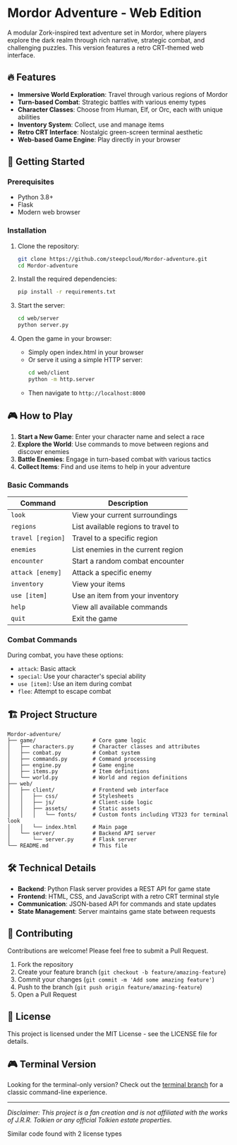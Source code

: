 # Mordor Adventure - Web Edition

A modular Zork-inspired text adventure set in Mordor, where players explore the dark realm through rich narrative, strategic combat, and challenging puzzles. This version features a retro CRT-themed web interface.

## 🔥 Features

- **Immersive World Exploration**: Travel through various regions of Mordor
- **Turn-based Combat**: Strategic battles with various enemy types
- **Character Classes**: Choose from Human, Elf, or Orc, each with unique abilities
- **Inventory System**: Collect, use and manage items
- **Retro CRT Interface**: Nostalgic green-screen terminal aesthetic
- **Web-based Game Engine**: Play directly in your browser

## 🚀 Getting Started

### Prerequisites

- Python 3.8+
- Flask
- Modern web browser

### Installation

1. Clone the repository:
   ```bash
   git clone https://github.com/steepcloud/Mordor-adventure.git
   cd Mordor-adventure
   ```

2. Install the required dependencies:
   ```bash
   pip install -r requirements.txt
   ```

3. Start the server:
   ```bash
   cd web/server
   python server.py
   ```

4. Open the game in your browser:
   - Simply open index.html in your browser
   - Or serve it using a simple HTTP server:
     ```bash
     cd web/client
     python -m http.server
     ```
   - Then navigate to `http://localhost:8000`

## 🎮 How to Play

1. **Start a New Game**: Enter your character name and select a race
2. **Explore the World**: Use commands to move between regions and discover enemies
3. **Battle Enemies**: Engage in turn-based combat with various tactics
4. **Collect Items**: Find and use items to help in your adventure

### Basic Commands

| Command | Description |
|---------|-------------|
| `look` | View your current surroundings |
| `regions` | List available regions to travel to |
| `travel [region]` | Travel to a specific region |
| `enemies` | List enemies in the current region |
| `encounter` | Start a random combat encounter |
| `attack [enemy]` | Attack a specific enemy |
| `inventory` | View your items |
| `use [item]` | Use an item from your inventory |
| `help` | View all available commands |
| `quit` | Exit the game |

### Combat Commands

During combat, you have these options:
- `attack`: Basic attack
- `special`: Use your character's special ability
- `use [item]`: Use an item during combat
- `flee`: Attempt to escape combat

## 🏗️ Project Structure

```
Mordor-adventure/
├── game/                  # Core game logic
│   ├── characters.py      # Character classes and attributes
│   ├── combat.py          # Combat system
│   ├── commands.py        # Command processing
│   ├── engine.py          # Game engine
│   ├── items.py           # Item definitions
│   └── world.py           # World and region definitions
├── web/
│   ├── client/            # Frontend web interface
│   │   ├── css/           # Stylesheets
│   │   ├── js/            # Client-side logic
│   │   ├── assets/        # Static assets
│   │   │   └── fonts/     # Custom fonts including VT323 for terminal look
│   │   └── index.html     # Main page
│   └── server/            # Backend API server
│       └── server.py      # Flask server
└── README.md              # This file
```

## 🛠️ Technical Details

- **Backend**: Python Flask server provides a REST API for game state
- **Frontend**: HTML, CSS, and JavaScript with a retro CRT terminal style
- **Communication**: JSON-based API for commands and state updates
- **State Management**: Server maintains game state between requests

## 🤝 Contributing

Contributions are welcome! Please feel free to submit a Pull Request.

1. Fork the repository
2. Create your feature branch (`git checkout -b feature/amazing-feature`)
3. Commit your changes (`git commit -m 'Add some amazing feature'`)
4. Push to the branch (`git push origin feature/amazing-feature`)
5. Open a Pull Request

## 📝 License

This project is licensed under the MIT License - see the LICENSE file for details.

## 🎮 Terminal Version

Looking for the terminal-only version? Check out the [terminal branch](https://github.com/steepcloud/Mordor-adventure/tree/terminal) for a classic command-line experience.

---

*Disclaimer: This project is a fan creation and is not affiliated with the works of J.R.R. Tolkien or any official Tolkien estate properties.*

Similar code found with 2 license types

